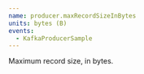 ```yaml
---
name: producer.maxRecordSizeInBytes
units: bytes (B)
events:
  - KafkaProducerSample
---
```


Maximum record size, in bytes.